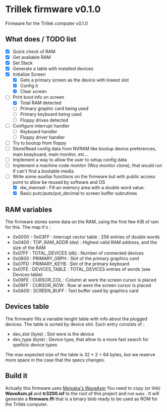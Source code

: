 Trillek firmware v0.1.0
=======================

Firmware for the Trillek computer v0.1.0

## What does / TODO list

- [x] Quick check of RAM
- [x] Get avaliable RAM
- [x] Set Stack
- [x] Generate a table with installed devices
- [x] Initialize Screen
  - [x] Gets a primary screen as the device with lowest slot
  - [x] Config it
  - [x] Clear screen
- [ ] Print boot info on screen
  - [X] Total RAM detected
  - [ ] Primary graphic card being used
  - [ ] Primary keyboard being used
  - [ ] Floppy drives detected
- [ ] Configure interrupt handler
  - [ ] Keyboard handler
  - [ ] Floppy driver handler
- [ ] Try to bootup from floppy
- [ ] Store/Read config data from NVRAM like bootup device preferences, main keayboard, main monitor, etc...
- [ ] Implement a way to allow the user to setup config data
- [ ] Implement a machine code monitor (Woz monitor clone), that would run if can't find a bootable media
- [ ] Write some auxiliar functions on the firmware but with public access point to allow be reused by software and OS
  - [x] dw_memset : Fill an memory area with a double word value.
  - [x] Basic putc/puts/put_decimal to screen buffer subrutines

## RAM variables

The firmware stores some data on the RAM, using the first few KiB of ram for this. The map it's :

 * 0x0000 - 0x03FF : Interrupt vector table : 256 entries of double words
 * 0x0400 : TOP_RAM_ADDR (dw) : Highest valid RAM address, and the size of the RAM
 * 0x07FF : TOTAL_DEVICES (db) : Number of connected devices
 * 0x0800 : PRIMARY_GRPH : Slot of the primary graphics card
 * 0x07FD : PRIMARY_KEYB : Slot of the primary keyboard
 * 0x07FE : DEVICES_TABLE : TOTAL_DEVICES entries of words (see Devices table)
 * 0x09FE : CURSOR_COL : Column at were the screen cursor is placed
 * 0x09FF : CURSOR_ROW : Row at were the screen cursor is placed
 * 0x0A00 : SCREEN_BUFF : Text buffer used by graphics card

## Devices table

The firmware fills a variable lenght table with info about the plugged devices. The table is sorted by device slot. Each entry consists of :

 * dev_slot (byte) : Slot were is the device
 * dev_type (byte) : Device type, that allow to a more fast search for speficic device types

The max expected size of the table is 32 * 2 = 64 bytes, but we reserve more space in the case that the specs changes.

## Build it

Actually this firmware uses [Meisaka's WaveAsm](https://github.com/Meisaka/WaveAsm)
You need to copy (or link) **WaveAsm.pl** and **tr3200.isf** to the root of this project and run ```make``` . It will generate  a **firmware.ffi** that is a binary blob ready to be used as ROM for the Trillek computer.



